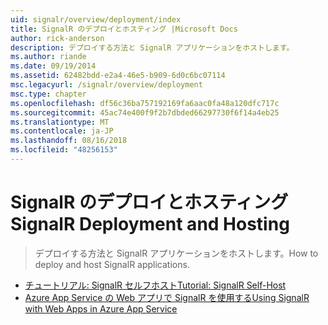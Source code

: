 ```yaml
---
uid: signalr/overview/deployment/index
title: SignalR のデプロイとホスティング |Microsoft Docs
author: rick-anderson
description: デプロイする方法と SignalR アプリケーションをホストします。
ms.author: riande
ms.date: 09/19/2014
ms.assetid: 62482bdd-e2a4-46e5-b909-6d0c6bc07114
msc.legacyurl: /signalr/overview/deployment
msc.type: chapter
ms.openlocfilehash: df56c36ba757192169fa6aac0fa48a120dfc717c
ms.sourcegitcommit: 45ac74e400f9f2b7dbded66297730f6f14a4eb25
ms.translationtype: MT
ms.contentlocale: ja-JP
ms.lasthandoff: 08/16/2018
ms.locfileid: "48256153"
---
```

<a name="signalr-deployment-and-hosting"></a><span data-ttu-id="42f3d-103">SignalR のデプロイとホスティング</span><span class="sxs-lookup"><span data-stu-id="42f3d-103">SignalR Deployment and Hosting</span></span>
====================
> <span data-ttu-id="42f3d-104">デプロイする方法と SignalR アプリケーションをホストします。</span><span class="sxs-lookup"><span data-stu-id="42f3d-104">How to deploy and host SignalR applications.</span></span>


- [<span data-ttu-id="42f3d-105">チュートリアル: SignalR セルフホスト</span><span class="sxs-lookup"><span data-stu-id="42f3d-105">Tutorial: SignalR Self-Host</span></span>](tutorial-signalr-self-host.md)
- [<span data-ttu-id="42f3d-106">Azure App Service の Web アプリで SignalR を使用する</span><span class="sxs-lookup"><span data-stu-id="42f3d-106">Using SignalR with Web Apps in Azure App Service</span></span>](using-signalr-with-azure-web-sites.md)
